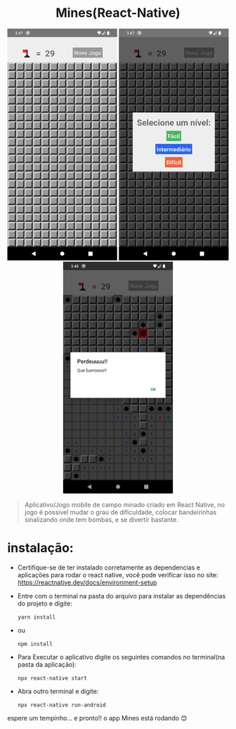 <h1 align="center">Mines(React-Native)</h1>

<div align="center">
  <img src="img_1.png" width="250" title="img_1.png">
  <img src="img_2.png" width="250" title="img_2.png">
  <img src="img_3.png" width="250" title="img_3.png">

</div>

> Aplicativo/Jogo mobile de campo minado criado em React Native, no jogo é possível mudar o grau de dificuldade, colocar bandeirinhas sinalizando onde tem bombas, e 
se divertir bastante.

# instalação:
  * Certifique-se de ter instalado corretamente as dependencias e aplicações para rodar o react native, você pode verificar isso no site:
    https://reactnative.dev/docs/environment-setup
  * Entre com o terminal na pasta do arquivo para instalar as dependências do projeto e digite:  
      ```
      yarn install
      ```
  * ou  
      ```
      npm install
      ```
  
  * Para Executar o aplicativo digite os seguintes comandos no terminal(na pasta da aplicação):
      ```
      npx react-native start
      ```
  * Abra outro terminal e digite:
      ```
      npx react-native run-android
      ```
  
  espere um tempinho... e pronto!! o app Mines está rodando :blush:
